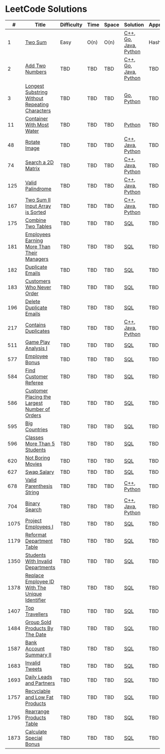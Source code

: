# LeetCode Solutions

#|Title|Difficulty|Time|Space|Solution|Approach
---|---|---|---|---|---|---
1|[Two Sum](https://leetcode.com/problems/two-sum)|Easy|O(n)|O(n)|[C++](https://github.com/neroAzsy12/LeetCode/blob/main/C++/1-Two-Sum.cpp), [Go](https://github.com/neroAzsy12/LeetCode/blob/main/Go/1-Two-Sum.go), [Java](https://github.com/neroAzsy12/LeetCode/blob/main/Java/1-Two-Sum.java), [Python](https://github.com/neroAzsy12/LeetCode/blob/main/Python/1-Two-Sum.py)|Hashing
2|[Add Two Numbers](https://leetcode.com/problems/add-two-numbers)|TBD|TBD|TBD|[C++](https://github.com/neroAzsy12/LeetCode/blob/main/C++/2-Add-Two-Numbers.cpp), [Go](https://github.com/neroAzsy12/LeetCode/blob/main/Go/2-Add-Two-Numbers.go), [Java](https://github.com/neroAzsy12/LeetCode/blob/main/Java/2-Add-Two-Numbers.java), [Python](https://github.com/neroAzsy12/LeetCode/blob/main/Python/2-Add-Two-Numbers.py)|TBD
3|[Longest Substring Without Repeating Characters](https://leetcode.com/problems/longest-substring-without-repeating-characters)|TBD|TBD|TBD|[Go](https://github.com/neroAzsy12/LeetCode/blob/main/Go/3-Longest-Substring-Without-Repeating-Characters.go), [Python](https://github.com/neroAzsy12/LeetCode/blob/main/Python/3-Longest-Substring-Without-Repeating-Characters.py)|TBD
11|[Container With Most Water](https://leetcode.com/problems/container-with-most-water)|TBD|TBD|TBD|[Python](https://github.com/neroAzsy12/LeetCode/blob/main/Python/11-Container-With-Most-Water.py)|TBD
48|[Rotate Image](https://leetcode.com/problems/rotate-image)|TBD|TBD|TBD|[C++](https://github.com/neroAzsy12/LeetCode/blob/main/C++/48-Rotate-Image.cpp), [Java](https://github.com/neroAzsy12/LeetCode/blob/main/Java/48-Rotate-Image.java), [Python](https://github.com/neroAzsy12/LeetCode/blob/main/Python/48-Rotate-Image.py)|TBD
74|[Search a 2D Matrix](https://leetcode.com/problems/search-a-2d-matrix)|TBD|TBD|TBD|[C++](https://github.com/neroAzsy12/LeetCode/blob/main/C++/74-Search-a-2D-Matrix.cpp), [Java](https://github.com/neroAzsy12/LeetCode/blob/main/Java/74-Search-a-2D-Matrix.java), [Python](https://github.com/neroAzsy12/LeetCode/blob/main/Python/74-Search-a-2D-Matrix.py)|TBD
125|[Valid Palindrome](https://leetcode.com/problems/valid-palindrome)|TBD|TBD|TBD|[C++](https://github.com/neroAzsy12/LeetCode/blob/main/C++/125-Valid-Palindrome.cpp), [Java](https://github.com/neroAzsy12/LeetCode/blob/main/Java/125-Valid-Palindrome.java), [Python](https://github.com/neroAzsy12/LeetCode/blob/main/Python/125-Valid-Palindrome.py)|TBD
167|[Two Sum II Input Array is Sorted](https://leetcode.com/problems/two-sum-ii-input-array-is-sorted)|TBD|TBD|TBD|[C++](https://github.com/neroAzsy12/LeetCode/blob/main/C++/167-Two-Sum-II-Input-Array-is-Sorted.cpp), [Java](https://github.com/neroAzsy12/LeetCode/blob/main/Java/167-Two-Sum-II-Input-Array-is-Sorted.java), [Python](https://github.com/neroAzsy12/LeetCode/blob/main/Python/167-Two-Sum-II-Input-Array-is-Sorted.py)|TBD
175|[Combine Two Tables](https://leetcode.com/problems/combine-two-tables)|TBD|TBD|TBD|[SQL](https://github.com/neroAzsy12/LeetCode/blob/main/SQL/175-Combine-Two-Tables.sql)|TBD
181|[Employees Earning More Than Their Managers](https://leetcode.com/problems/employees-earning-more-than-their-managers)|TBD|TBD|TBD|[SQL](https://github.com/neroAzsy12/LeetCode/blob/main/SQL/181-Employees-Earning-More-Than-Their-Managers.sql)|TBD
182|[Duplicate Emails](https://leetcode.com/problems/duplicate-emails)|TBD|TBD|TBD|[SQL](https://github.com/neroAzsy12/LeetCode/blob/main/SQL/182-Duplicate-Emails.sql)|TBD
183|[Customers Who Never Order](https://leetcode.com/problems/customers-who-never-order)|TBD|TBD|TBD|[SQL](https://github.com/neroAzsy12/LeetCode/blob/main/SQL/183-Customers-Who-Never-Order.sql)|TBD
196|[Delete Duplicate Emails](https://leetcode.com/problems/delete-duplicate-emails)|TBD|TBD|TBD|[SQL](https://github.com/neroAzsy12/LeetCode/blob/main/SQL/196-Delete-Duplicate-Emails.sql)|TBD
217|[Contains Duplicates](https://leetcode.com/problems/contains-duplicates)|TBD|TBD|TBD|[C++](https://github.com/neroAzsy12/LeetCode/blob/main/C++/217-Contains-Duplicates.cpp), [Java](https://github.com/neroAzsy12/LeetCode/blob/main/Java/217-Contains-Duplicates.java), [Python](https://github.com/neroAzsy12/LeetCode/blob/main/Python/217-Contains-Duplicates.py)|TBD
511|[Game Play Analysis I](https://leetcode.com/problems/game-play-analysis-i)|TBD|TBD|TBD|[SQL](https://github.com/neroAzsy12/LeetCode/blob/main/SQL/511-Game-Play-Analysis-I.sql)|TBD
577|[Employee Bonus](https://leetcode.com/problems/employee-bonus)|TBD|TBD|TBD|[SQL](https://github.com/neroAzsy12/LeetCode/blob/main/SQL/577-Employee-Bonus.sql)|TBD
584|[Find Customer Referee](https://leetcode.com/problems/find-customer-referee)|TBD|TBD|TBD|[SQL](https://github.com/neroAzsy12/LeetCode/blob/main/SQL/584-Find-Customer-Referee.sql)|TBD
586|[Customer Placing the Largest Number of Orders](https://leetcode.com/problems/customer-placing-the-largest-number-of-orders)|TBD|TBD|TBD|[SQL](https://github.com/neroAzsy12/LeetCode/blob/main/SQL/586-Customer-Placing-the-Largest-Number-of-Orders.sql)|TBD
595|[Big Countries](https://leetcode.com/problems/big-countries)|TBD|TBD|TBD|[SQL](https://github.com/neroAzsy12/LeetCode/blob/main/SQL/595-Big-Countries.sql)|TBD
596|[Classes More Than 5 Students](https://leetcode.com/problems/classes-more-than-5-students)|TBD|TBD|TBD|[SQL](https://github.com/neroAzsy12/LeetCode/blob/main/SQL/596-Classes-More-Than-5-Students.sql)|TBD
620|[Not Boring Movies](https://leetcode.com/problems/not-boring-movies)|TBD|TBD|TBD|[SQL](https://github.com/neroAzsy12/LeetCode/blob/main/SQL/620-Not-Boring-Movies.sql)|TBD
627|[Swap Salary](https://leetcode.com/problems/swap-salary)|TBD|TBD|TBD|[SQL](https://github.com/neroAzsy12/LeetCode/blob/main/SQL/627-Swap-Salary.sql)|TBD
678|[Valid Parenthesis String](https://leetcode.com/problems/valid-parenthesis-string)|TBD|TBD|TBD|[C++](https://github.com/neroAzsy12/LeetCode/blob/main/C++/678-Valid-Parenthesis-String.cpp), [Python](https://github.com/neroAzsy12/LeetCode/blob/main/Python/678-Valid-Parenthesis-String.py)|TBD
704|[Binary Search](https://leetcode.com/problems/binary-search)|TBD|TBD|TBD|[C++](https://github.com/neroAzsy12/LeetCode/blob/main/C++/704-Binary-Search.cpp), [Java](https://github.com/neroAzsy12/LeetCode/blob/main/Java/704-Binary-Search.java), [Python](https://github.com/neroAzsy12/LeetCode/blob/main/Python/704-Binary-Search.py)|TBD
1075|[Project Employees I](https://leetcode.com/problems/project-employees-i)|TBD|TBD|TBD|[SQL](https://github.com/neroAzsy12/LeetCode/blob/main/SQL/1075-Project-Employees-I.sql)|TBD
1179|[Reformat Department Table](https://leetcode.com/problems/reformat-department-table)|TBD|TBD|TBD|[SQL](https://github.com/neroAzsy12/LeetCode/blob/main/SQL/1179-Reformat-Department-Table.sql)|TBD
1350|[Students With Invalid Departments](https://leetcode.com/problems/students-with-invalid-departments)|TBD|TBD|TBD|[SQL](https://github.com/neroAzsy12/LeetCode/blob/main/SQL/1350-Students-With-Invalid-Departments.sql)|TBD
1378|[Replace Employee ID With The Unique Identifier](https://leetcode.com/problems/replace-employee-id-with-the-unique-identifier)|TBD|TBD|TBD|[SQL](https://github.com/neroAzsy12/LeetCode/blob/main/SQL/1378-Replace-Employee-ID-With-The-Unique-Identifier.sql)|TBD
1407|[Top Travellers](https://leetcode.com/problems/top-travellers)|TBD|TBD|TBD|[SQL](https://github.com/neroAzsy12/LeetCode/blob/main/SQL/1407-Top-Travellers.sql)|TBD
1484|[Group Sold Products By The Date](https://leetcode.com/problems/group-sold-products-by-the-date)|TBD|TBD|TBD|[SQL](https://github.com/neroAzsy12/LeetCode/blob/main/SQL/1484-Group-Sold-Products-By-The-Date.sql)|TBD
1587|[Bank Account Summary II](https://leetcode.com/problems/bank-account-summary-ii)|TBD|TBD|TBD|[SQL](https://github.com/neroAzsy12/LeetCode/blob/main/SQL/1587-Bank-Account-Summary-II.sql)|TBD
1683|[Invalid Tweets](https://leetcode.com/problems/invalid-tweets)|TBD|TBD|TBD|[SQL](https://github.com/neroAzsy12/LeetCode/blob/main/SQL/1683-Invalid-Tweets.sql)|TBD
1693|[Daily Leads and Partners](https://leetcode.com/problems/daily-leads-and-partners)|TBD|TBD|TBD|[SQL](https://github.com/neroAzsy12/LeetCode/blob/main/SQL/1693-Daily-Leads-and-Partners.sql)|TBD
1757|[Recyclable and Low Fat Products](https://leetcode.com/problems/recyclable-and-low-fat-products)|TBD|TBD|TBD|[SQL](https://github.com/neroAzsy12/LeetCode/blob/main/SQL/1757-Recyclable-and-Low-Fat-Products.sql)|TBD
1795|[Rearrange Products Table](https://leetcode.com/problems/rearrange-products-table)|TBD|TBD|TBD|[SQL](https://github.com/neroAzsy12/LeetCode/blob/main/SQL/1795-Rearrange-Products-Table.sql)|TBD
1873|[Calculate Special Bonus](https://leetcode.com/problems/calculate-special-bonus)|TBD|TBD|TBD|[SQL](https://github.com/neroAzsy12/LeetCode/blob/main/SQL/1873-Calculate-Special-Bonus.sql)|TBD
